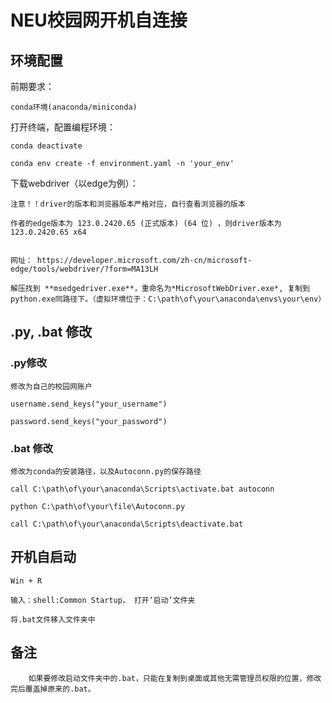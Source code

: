 # NEU校园网开机自连接

## 环境配置

前期要求：

    conda环境(anaconda/miniconda)

打开终端，配置编程环境：
    
    conda deactivate

    conda env create -f environment.yaml -n 'your_env'

下载webdriver（以edge为例）：

    注意！！driver的版本和浏览器版本严格对应，自行查看浏览器的版本

    作者的edge版本为 123.0.2420.65 (正式版本) (64 位) ，则driver版本为123.0.2420.65 x64


    网址： https://developer.microsoft.com/zh-cn/microsoft-edge/tools/webdriver/?form=MA13LH

    解压找到 **msedgedriver.exe**，重命名为*MicrosoftWebDriver.exe*, 复制到python.exe同路径下。（虚拟环境位于：C:\path\of\your\anaconda\envs\your\env）

## .py, .bat 修改

### .py修改

    修改为自己的校园网账户

    username.send_keys("your_username")

    password.send_keys("your_password")

### .bat 修改

    修改为conda的安装路径，以及Autoconn.py的保存路径
    
    call C:\path\of\your\anaconda\Scripts\activate.bat autoconn
    
    python C:\path\of\your\file\Autoconn.py
    
    call C:\path\of\your\anaconda\Scripts\deactivate.bat

## 开机自启动

    Win + R

    输入：shell:Common Startup， 打开‘启动’文件夹

    将.bat文件移入文件夹中

## 备注

        如果要修改启动文件夹中的.bat，只能在复制到桌面或其他无需管理员权限的位置，修改完后覆盖掉原来的.bat。